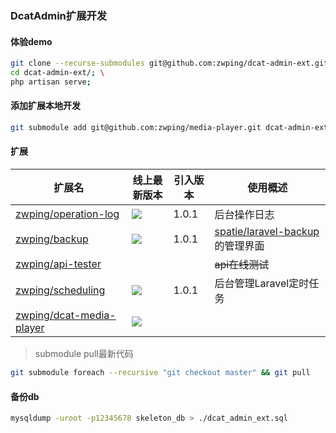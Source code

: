 ### DcatAdmin扩展开发

#### 体验demo

```bash
git clone --recurse-submodules git@github.com:zwping/dcat-admin-ext.git; \
cd dcat-admin-ext/; \
php artisan serve; 
```

#### 添加扩展本地开发
```bash
git submodule add git@github.com:zwping/media-player.git dcat-admin-extensions/zwping/media-player
```
#### 扩展
| 扩展名 | 线上最新版本 | 引入版本 | 使用概述 |
| --- | --- | --- | --- |
| [zwping/operation-log](https://github.com/zwping/operation-log) | [![](https://img.shields.io/packagist/v/zwping/operation-log.svg)](https://packagist.org/packages/zwping/operation-log) | 1.0.1 | 后台操作日志 |
| [zwping/backup](https://github.com/zwping/backup) | [![](https://img.shields.io/packagist/v/zwping/backup.svg)](https://packagist.org/packages/zwping/backup) | 1.0.1 | [spatie/laravel-backup](https://github.com/spatie/laravel-backup)的管理界面 |
| [zwping/api-tester](https://github.com/zwping/api-tester) |  |  | ~~api在线测试~~ |
| [zwping/scheduling](https://github.com/zwping/scheduling) | [![](https://img.shields.io/packagist/v/zwping/scheduling.svg)](https://packagist.org/packages/zwping/scheduling) | 1.0.1 | 后台管理Laravel定时任务 |
| [zwping/dcat-media-player](https://github.com/zwping/dcat-media-player) | [![](https://img.shields.io/packagist/v/zwping/dcat-media-player.svg)](https://packagist.org/packages/zwping/dcat-media-player) |  |  |



> submodule pull最新代码
```bash
git submodule foreach --recursive "git checkout master" && git pull
```

#### 备份db
```sh
mysqldump -uroot -p12345678 skeleton_db > ./dcat_admin_ext.sql
```
